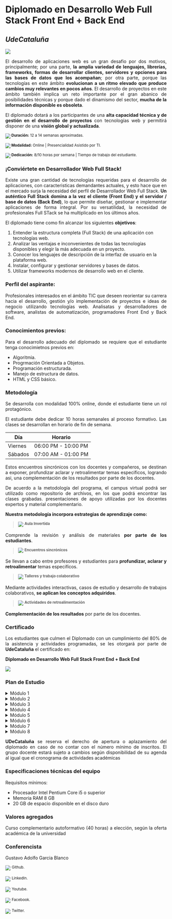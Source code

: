# Diplomado en Desarrollo Web Full Stack Front End + Back End
## _UdeCataluña_

![](https://i.ibb.co/rbzdqdR/FOTO.png)

<p align="justify"> El desarrollo de aplicaciones web es un gran desafio por dos motivos, principalmente; por una parte, <strong>la amplia variedad de lenguajes, librerías, frameworks, formas de desarrollar clientes, servidores y opciones para las bases de datos que los acompañan</strong>; por otra parte, porque las tecnologías en este ámbito <strong>evolucionan a un ritmo elevado que produce cambios muy relevantes en pocos años</strong>. El desarrollo de proyectos en este ámbito también implica un reto importante por el gran abanico de posibilidades técnicas y porque dado el dinamismo del sector, <strong>mucha de la información disponible es obsoleta</strong>.</p>

<p align="justify"> El diplomado dotará a los participantes de una <strong>alta capacidad técnica y de gestión en el desarrollo de proyectos</strong> con tecnologías web y permitirá disponer de una <strong>visión global y actualizada</strong>.</p>

![](https://cdn-icons-png.flaticon.com/24/1581/1581943.png)<sup><strong> Duración:</strong> 12 a 14 semanas aproximadas.</sup>

![](https://cdn-icons-png.flaticon.com/24/3135/3135773.png)<sup><strong> Modalidad:</strong> Online | Presencialidad Asistido por TI.</sup>

![](https://cdn-icons-png.flaticon.com/24/3234/3234841.png)<sup><strong> Dedicación:</strong> 8/10 horas por semana | Tiempo de trabajo del estudiante.</sup>

### ¡Conviértete en Desarrollador Web Full Stack!

<p align="justify"> Existe una gran cantidad de tecnologías requeridas para el desarrollo de aplicaciones, con caracteristicas demandantes actuales, y esto hace que en el mercado surja la necesidad del perfil de Desarrollador Web Full Stack. <strong>Un auténtico Full Stack domina a la vez el cliente (Front End) y el servidor / base de datos (Back End)</strong>, lo que permite diseñar, gestionar e implementar aplicaciones de forma integral. Por su versatilidad, la necesidad de profesionales Full STack se ha multiplicado en los últimos años.</p>

<p align="justify"> El diplomado tiene como fin alcanzar los siguientes <strong>objetivos</strong>:</p>

  <ol>
    <li>Entender la estructura completa (Full Stack) de una aplicación con tecnologías web.</li>
    <li>Analizar las ventajas e inconvenientes de todas las tecnologías disponibles y elegir la más adecuada en un proyecto.</li>
    <li>Conocer los lenguajes de descripción de la interfaz de usuario en la plataforma web.</li>
    <li>Instalar, configurar y gestionar servidores y bases de datos.</li>
    <li>Utilizar frameworks modernos de desarrollo web en el cliente.</li>
  </ol>
  
### Perfil del aspirante:
  
<p align="justify"> Profesionales interesados en el ámbito TIC que deseen reorientar su carrera hacia el desarrollo, gestión y/o implementación de proyectos e ideas de negocio utilizando tecnologías web. Analisatas y desarrolladores de software, analistas de automatización, programadores Front End y Back End.</p>
  
### Conocimientos previos:

<p align="justify"> Para el desarrollo adecuado del diplomado se requiere que el estudiante tenga conocimietnos previos en:</p>
  
  <ul>
    <li>Algoritmia.</li>
    <li>Progrmación Orientada a Objetos.</li>
    <li>Programación estructurada.</li>
    <li>Manejo de estructura de datos.</li>
    <li>HTML y CSS básico.</li>
  </ul>
  
### Metodología

<p align="justify"> Se desarrolla con modalidad 100% online, donde el estudiante tiene un rol protagónico.</p>

<p align="justify"> El estudiante debe dedicar 10 horas semanales al proceso formativo. Las clases se desarrollan en horario de fin de semana.</p>

| Día | Horario |
| ------ | ------ |
| Viernes | 06:00 PM - 10:00 PM |
| Sábados | 07:00 AM - 01:00 PM |

<p align="justify"> Estos encuentros sincrónicos con los docentes y compañeros, se destinan a exponer, profundizar aclarar y retroalimentar temas especificos, logrando asi, una complementación de los resultados por parte de los docentes.</p>

<p align="justify"> De acuerdo a la metodología del programa, el campus virtual podrá ser utilizado como repositorio de archivos, en los que podrá encontrar las clases grabadas. presentaciones de apoyo utilizadas por los docentes expertos y material complementario.</p>

<p align="justify"> <strong>Nuestra metodología incorpora estrategias de aprendizaje como:</strong></p>

> ![](https://cdn-icons-png.flaticon.com/24/991/991922.png) <sup><strong> Aula Invertida</strong></sup>

<p align="justify"> Comprende la revisión y análisis de materiales <strong>por parte de los estudiantes</strong>.</p>

> ![](https://cdn-icons-png.flaticon.com/24/4237/4237663.png) <sup><strong> Encuentros sincrónicos</strong></sup>

<p align="justify"> Se llevan a cabo entre profesores y estudiantes para <strong>profundizar, aclarar y retroalimentar</strong> temas especifícos.</p>

> ![](https://cdn-icons-png.flaticon.com/24/2849/2849172.png) <sup><strong> Talleres y trabajo colaborativo</strong></sup>

<p align="justify"> Mediante actividades interactivas, casos de estudio y desarrollo de trabajos colaborativos, <strong>se aplican los conceptos adquiridos</strong>.</p>

> ![](https://cdn-icons-png.flaticon.com/24/813/813395.png) <sup><strong> Actividades de retroalimentación</strong></sup>

<p align="justify"> <strong>Complementación de los resultados</strong> por parte de los docentes.</p>

### Certificado

<p align="justify"> Los estudiantes que culmen el Diplomado con un cumplimiento del 80% de la asistencia y actividades programadas, se les otorgará por parte de <strong>UdeCataluña</strong> el certificado en:</p>

<p align="justify"> <strong>Diplomado en Desarrollo Web Full Stack Front End + Back End</strong></p>

![](https://i.ibb.co/GnVPHX4/Untitled.png)

### Plan de Estudio

<details>
  <summary>Módulo 1</summary>
  <p align="justify"><strong>Introducción al Desarrollo web</strong></p>
  <ul>
    <li><code>git</code> - Github</li>
    <ul>
      <li>Flujo de trabajo de git</li>
      <li>Comandos básicos</li>
        <ul>
          <li><code>config</code></li>
          <li><code>init</code></li>
          <li><code>remote</code></li>
          <li><code>branch</code></li>
          <li><code>checkout</code></li>
          <li><code>status</code></li>
          <li><code>add</code></li>
          <li><code>commit</code></li>
          <li><code>fetch</code></li>
          <li><code>pull</code></li>
          <li><code>push</code></li>
        </ul>
    </ul>
    <li><code>HTML5</code></li>
    <ul>
      <li>Nuevas etiquetas estructurales</li>
      <ul>
        <li><code>header</code></li>
        <li><code>nav</code></li>
        <li><code>main</code></li>
        <li><code>article</code></li>
        <li><code>aside</code></li>
        <li><code>footer</code></li>                 
      </ul>
      <li>Web Semántica</li>
      <ul>
        <li>Introducción Web Semántica</li>
        <li>Componentes Web Semántica</li>
      </ul>
    </ul>
    <li><code>CSS3</code></li>
    <ul>
      <li>Selectores</li>
      <li>Combinadores</li>
      <li>Pseudoclases / Pseudoelementos</li>
      <li>Especificidad</li>
      <li><code>display</code></li>
      <li><code>position</code></li>
      <li>BEM</li>
      <li>Web Responsive</li>
    </ul>
    <li><img src="https://cdn-icons-png.flaticon.com/24/1197/1197460.png"/><sup> Proyecto:<strong><i> Sitio Personal</i></strong></sup></li>
  </ul>
</details>

<details>
  <summary>Módulo 2</summary>
  <p align="justify"><strong><code>JavaScript</code>: Especificación, superconjunto y paradigma de programación</strong></p>
  <ul>
    <li><code>JavaScript</code></li>
    <ul>
      <li>Fundamentos</li>
      <ul>
        <li>Tipos de datos</li>
          <ul>
            <li>Profundización <code>object</code></li>
            <li>Profundización <code>array</code></li>
          </ul>
        <li>Funciones</li>
        <li>Ciclos</li>
      </ul>
    </ul>
    <li><code>callback</code></li>
    <li><code>promise</code></li>
    <li><code>async / await</code></li>
    <li>hoisting</li>
    <li><code>DOM</code> manipulation</li>
    <li><img src="https://cdn-icons-png.flaticon.com/24/1197/1197460.png"/><sup> Proyecto:<strong><i> Aplicación TO DO LIST con Vanilla JS /web Responsive</i></strong></sup></li>
  </ul>
    <li>Paradigma de Programación Orientada a Objetos</li>
    <ul>
      <li>Introducción POO</li>
      <li>Abstracción</li>
      <li>Encapsulamiento</li>
      <li>Polimorfismo</li>
      <li>Herencia</li>
    </ul>
    <li>ECMAScript</li>
    <ul>
      <li>Fundamentos ECMAScript</li>
      <li><code>ES6</code></li>
      <li><code>ES7</code></li>
      <li><code>ES8</code></li>
      <li><code>ES69</code></li>
    </ul>
    <li><code>TypeScript</code></li>
    <ul>
      <li>Fundamentos <code>TypeScript</code></li>
      <li>Clases</li>
      <li>Módulos</li>
      <li>Interfaces</li>
      <li>Enumeradores</li>
      <li>Configuración <code>TypeScript</code></li>
    </ul>
    <li>Prepocesadores</li>
    <ul>
      <li>Introducción Prepocesadores</li>
      <li><code>scss</code></li>
      <li><code>sass</code></li>
      <li><code>less</code></li>
    </ul>
    <li><img src="https://cdn-icons-png.flaticon.com/24/1197/1197460.png"/><sup> Proyecto:<strong><i> Aplicación lista de contactos /<code>TypeScript</code>/Preprocesadores/Web Responsive</i></strong></sup></li>
  </ul>
</details>

<details>
  <summary>Módulo 3</summary>
  <p align="justify"><strong>REDUX y Programación Reactiva</strong></p>
  <ul>
    <li>REDUX</li>
    <ul>
      <li>Introducción REDUX</li>
      <li>Acciones</li>
      <li>Reducers</li>
      <li>Store</li>
      <li>Flujo de datos</li>
    </ul>
    <li>RXJS</li>
    <ul>
      <li>Introducción RXJS</li>
      <li>Observables</li>
      <li>Observer</li>
      <li>Operators</li>
      <li>Subscription</li>
      <li>Subjects</li>
      <li>Scheduler</li>
    </ul>
    <li><img src="https://cdn-icons-png.flaticon.com/24/1197/1197460.png"/><sup> Proyecto:<strong><i> Aplicación marcadores deportivos /web Responsive</i></strong></sup></li>
  </ul>
</details>

<details>
  <summary>Módulo 4</summary>
  <p align="justify"><strong>Bases de Datos</strong></p>
  <ul>
    <li>Bases de datos relacionales - <code>postgreSQL</code></li>
    <ul>
      <li>Instalación en Windows</li>
      <li>Fundamentos de <code>sql</code> con <code>postgreSQL</code></li>
      <li>¿Qué es una relación?</li>
      <li>Creación de tablas</li>
      <li>Llaves foráneas</li>
      <li>Agrupaciones</li>
      <li><code>joins</code></li>
      <li>Vistas</li>
    </ul>
    <li>Bases de datos no relacionales - <code>mongoDB</code></li>
    <ul>
      <li>Instalación en Windows</li>
      <li>Fundamentos de <code>noSQL</code> con <code>mongoDB</code></li>
      <li>Mongo Atlas</li>
      <li>Mongo Compass</li>
      <li>Colecciones</li>
      <li>Documentos</li>
      <li>Subdocumentos</li>
      <li>Operaciones</li>
      <li>Consultas</li>
    </ul>
  </ul>
</details>

<details>
  <summary>Módulo 5</summary>
  <p align="justify"><strong>Desarrollo Back End</strong></p>
  <ul>
    <li><code>node</code></li>
    <ul>
      <li>Fundamentos <code>node</code></li>
      <li>Módulos</li>
      <ul>
        <li><code>file system</code></li>
        <li><code>http</code></li>
      </ul>
      <li>eventos</li>
    </ul>
    <li><code>express</code></li>
    <ul>
      <li>Fundamentos <code>express</code></li>
      <li><code>middleware</code></li>
      <li>Enrutamiento</li>
      <li><code>jwt</code></li>
      <li>Creación de <code>api's</code></li>
      <li>Prueba de <code>api's</code> con postman</li>
      <li>Creación <code>api's</code> segura con <code>jwt</code></li>
      <li>Prueba de <code>api's</code> segura con postman</li>
    </ul>
    <li><code>Next.js</code></li>
    <ul>
      <li>Fundamentos <code>Next.js</code></li>
      <li>Enrutamiento</li>
      <li><code>api</code> y <code>debugging</code></li>
    </ul>
    <li><img src="https://cdn-icons-png.flaticon.com/24/1197/1197460.png"/><sup> Proyecto:<strong><i> Entrega <code>api</code> segura</i></strong></sup></li>
  </ul>
</details>

<details>
  <summary>Módulo 6</summary>
  <p align="justify"><strong>Desarrollo Front End</strong></p>
  <ul>
    <li>Angular</li>
    <ul>
      <li>Fundamentos Angular</li>
      <li>Angular <code>CLI</code></li>
      <li>Anatomía de un proyecto Angular <code>CLI</code></li>
      <li>Componentes</li>
      <ul>
        <li>Ciclo de vida de un componente</li>
        <li>Comunicación entre componente padre a componente hijo</li>
        <li>Comunicación entre componente hijo a componente padre</li>
      </ul>
      <li>Servicios</li>
      <li>Enrutamiento</li>
      <li>Guardas</li>
      <li>consumo de <code>api</code></li>
    </ul>
    <li>React</li>
    <ul>
      <li>Fundamentos React</li>
      <li>React <code>CLI</code></li>
      <li>Anatomía de un proyecto React <code>CLI</code></li>
      <li>Componentes</li>
      <ul>
        <li>Ciclo de vida de un componente</li>
        <li>Componentes de clase</li>
        <li>Componentes funcionales</li>
        <li>Comunicación entre componente padre a componente hijo</li>
      </ul>
      <li>Enrutamiento</li>
      <li>Hooks</li>
      <ul>
        <li>Introducción Hooks</li>
        <li><code>useState</code></li>
        <li><code>useEffect</code></li>
        <li><code>useContext</code></li>
      </ul>
      <li>consumo de <code>api</code></li>
    </ul>
    <li>Vue</li>
    <ul>
      <li>Fundamentos Vue</li>
      <li>Vue <code>CLI</code></li>
      <li>Anatomía de un proyecto Vue <code>CLI</code></li>
      <li>Componentes</li>
      <ul>
        <li>Ciclo de vida de un componente</li>
        <li>Propiedad <code>data</code></li>
        <li>Propiedad <code>element</code></li>
        <li>Propiedad <code>computed</code></li>
        <li>Propiedad <code>methods</code></li>
        <li>Comunicación entre componente padre a componente hijo</li>
        <li>Comunicación entre componente hijo a componente padre</li>
      </ul>
      <li>Enrutamiento</li>
      <li>Introducción a Composition API</li>
      <li>consumo de <code>api</code></li>
    </ul>
    <li><img src="https://cdn-icons-png.flaticon.com/24/1197/1197460.png"/><sup> Proyecto:<strong><i> Creación de aplicación fullstack sencilla /<code>node</code>/<code>express</code>/angular|react|vue/web Responsive</i></strong></sup></li>
  </ul>
</details>

<details>
  <summary>Módulo 7</summary>
  <p align="justify"><strong>Testing</strong></p>
  <ul>
    <li>Introducción testing</li>
    <li>Pirámide de Cohn</li>
    <li>Pirámide de Cohn en la actualidad</li>
    <li>Pruebas Unitarias</li>
    <ul>
      <li>Jest</li>
    </ul>
    <li>Pruebas End to End</li>
    <ul>
      <li>Cypress</li>
    </ul>
    <li><img src="https://cdn-icons-png.flaticon.com/24/1197/1197460.png"/><sup> Proyecto:<strong><i> Creación de pruebas a la aplicación del módulo 6 /jest/cypress</i></strong></sup></li>
  </ul>
</details>

<details>
  <summary>Módulo 8</summary>
  <li><img src="https://cdn-icons-png.flaticon.com/24/1197/1197460.png"/><sup> Proyecto:<strong><i> Creación de aplicación fullstack completa /<code>node</code>/<code>express</code>/angular|react|vue/web Responsive/jest/cypress</i></strong></sup></li>
  </ul>
</details>

<p align="justify"> <strong>UDeCataluña</strong> se reserva el derecho de apertura o aplazamiento del diplomado en caso de no contar con el número mínimo de inscritos. El grupo docente estará sujeto a cambios según disponibilidad de su agenda al igual que el cronograma de actividades académicas</p>

### Especificaciones técnicas del equipo

<p align="justify"> Requisitos mínimos:</p>

<ul>
  <li>Procesador Intel Pentium Core i5 o superior</li>
  <li>Memoria RAM 8 GB</li>
  <li>20 GB de espacio disponible en el disco duro</li>
</ul>

### Valores agregados

<p align="justify"> Curso complementario autoformativo (40 horas) a elección, según la oferta académica de la universidad</p>

### Conferencista

<p align="justify"> Gustavo Adolfo Garcia Blanco</p>

[![](https://cdn-icons-png.flaticon.com/24/5968/5968846.png)](https://github.com/GustavoGBlanco) <sup>Github.</sup>

[![](https://cdn-icons-png.flaticon.com/24/179/179330.png)](https://www.linkedin.com/in/gustavogblanco/) <sup>LinkedIn.</sup>

[![](https://cdn-icons-png.flaticon.com/24/187/187210.png)](https://www.youtube.com/c/GustavoGarciaBlanco) <sup>Youtube.</sup>

[![](https://cdn-icons-png.flaticon.com/24/5968/5968764.png)](https://www.facebook.com/GustavoGBlanco) <sup>Facebook.</sup>

[![](https://cdn-icons-png.flaticon.com/24/179/179342.png)](https://twitter.com/GustavoAGBlanco) <sup>Twitter.</sup>
